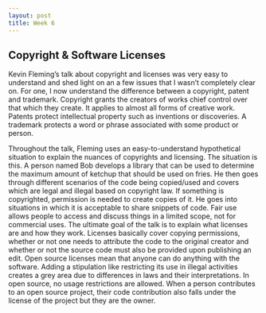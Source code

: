 ```yaml
---
layout: post
title: Week 6
---
```

  
## Copyright & Software Licenses
  
Kevin Fleming’s talk about copyright and licenses was very easy to understand and shed light on an a few issues that I wasn’t completely clear on. For one, I now understand the difference between a copyright, patent and trademark. Copyright grants the creators of works chief control over that which they create. It applies to almost all forms of creative work. Patents protect intellectual property such as inventions or discoveries.  A trademark protects a word or phrase associated with some product or person. 
  
Throughout the talk, Fleming uses an easy-to-understand hypothetical situation to explain the nuances of copyrights and licensing. The situation is this. A person named Bob develops a library that can be used to determine the maximum amount of ketchup that should be used on fries. He then goes through different scenarios of the code being copied/used and covers which are legal and illegal based on copyright law. If something is copyrighted, permission is needed to create copies of it. He goes into situations in which it is acceptable to share snippets of code. Fair use allows people to access and discuss things in a limited scope, not for commercial uses. The ultimate goal of the talk is to explain what licenses are and how they work. Licenses basically cover copying permissions, whether or not one needs to attribute the code to the original creator and whether or not the source code must also be provided upon publishing an edit. Open source licenses mean that anyone can do anything with the software. Adding a stipulation like restricting its use in illegal activities creates a grey area due to differences in laws and their interpretations. In open source, no usage restrictions are allowed. When a person contributes to an open source project, their code contribution also falls under the license of the project but they are the owner.
